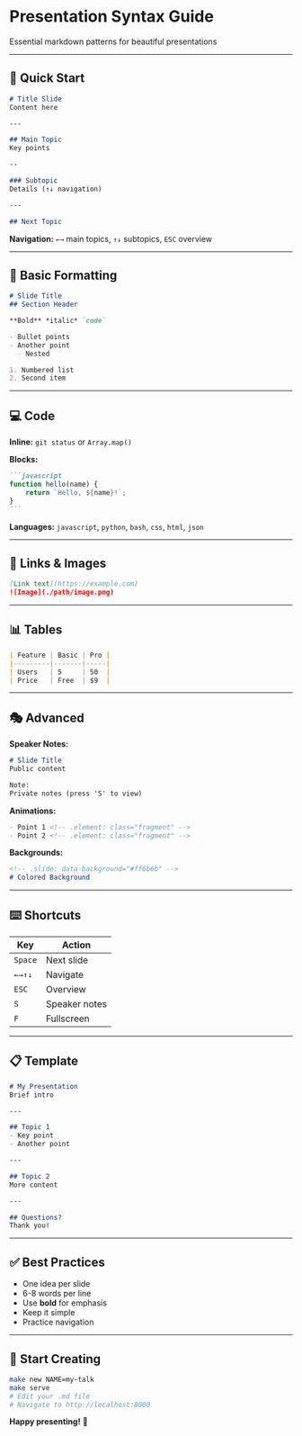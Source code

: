 # Presentation Syntax Guide

Essential markdown patterns for beautiful presentations

---

## 🚀 Quick Start

```markdown
# Title Slide
Content here

---

## Main Topic
Key points

--

### Subtopic  
Details (↑↓ navigation)

---

## Next Topic
```

**Navigation:** `←→` main topics, `↑↓` subtopics, `ESC` overview

---

## 📝 Basic Formatting

```markdown
# Slide Title
## Section Header

**Bold** *italic* `code`

- Bullet points
- Another point
  - Nested

1. Numbered list
2. Second item
```

---

## 💻 Code

**Inline:** `git status` or `Array.map()`

**Blocks:**
````markdown
```javascript
function hello(name) {
    return `Hello, ${name}!`;
}
```
````

**Languages:** `javascript`, `python`, `bash`, `css`, `html`, `json`

---

## 🔗 Links & Images

```markdown
[Link text](https://example.com)
![Image](./path/image.png)
```

---

## 📊 Tables

```markdown
| Feature | Basic | Pro |
|---------|-------|-----|
| Users   | 5     | 50  |
| Price   | Free  | $9  |
```

---

## 🎭 Advanced

**Speaker Notes:**
```markdown
# Slide Title
Public content

Note:
Private notes (press 'S' to view)
```

**Animations:**
```markdown
- Point 1 <!-- .element: class="fragment" -->
- Point 2 <!-- .element: class="fragment" -->
```

**Backgrounds:**
```markdown
<!-- .slide: data-background="#ff6b6b" -->
# Colored Background
```

---

## ⌨️ Shortcuts

| Key | Action |
|-----|--------|
| `Space` | Next slide |
| `←→↑↓` | Navigate |
| `ESC` | Overview |
| `S` | Speaker notes |
| `F` | Fullscreen |

---

## 📋 Template

```markdown
# My Presentation
Brief intro

---

## Topic 1
- Key point
- Another point

---

## Topic 2
More content

---

## Questions?
Thank you!
```

---

## ✅ Best Practices

- One idea per slide
- 6-8 words per line
- Use **bold** for emphasis
- Keep it simple
- Practice navigation

---

## 🏁 Start Creating

```bash
make new NAME=my-talk
make serve
# Edit your .md file
# Navigate to http://localhost:8000
```

**Happy presenting!** 🎉